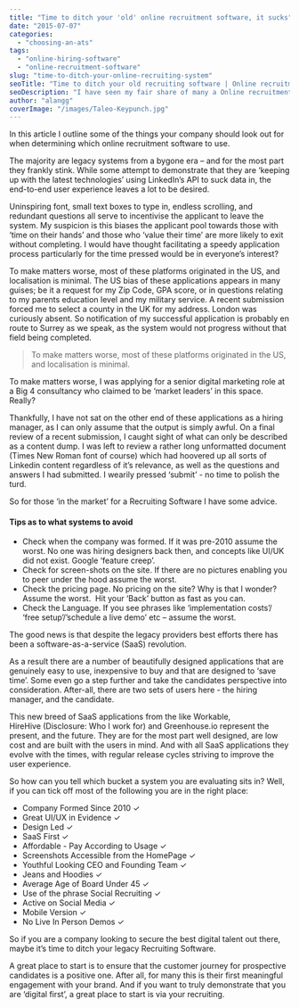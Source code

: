 ```yaml
---
title: "Time to ditch your 'old' online recruitment software, it sucks"
date: "2015-07-07"
categories:
  - "choosing-an-ats"
tags:
  - "online-hiring-software"
  - "online-recruitment-software"
slug: "time-to-ditch-your-online-recruiting-system"
seoTitle: "Time to ditch your old recruiting software | Online recruitment software"
seoDescription: "I have seen my fair share of many a Online recruitment software and they're not pretty. Here we discuss the options and alternatives for recruiting."
author: "alangg"
coverImage: "/images/Taleo-Keypunch.jpg"
---
```


In this article I outline some of the things your company should look out for when determining which online recruitment software to use.

The majority are legacy systems from a bygone era – and for the most part they frankly stink. While some attempt to demonstrate that they are ‘keeping up with the latest technologies’ using LinkedIn’s API to suck data in, the end-to-end user experience leaves a lot to be desired.

Uninspiring font, small text boxes to type in, endless scrolling, and redundant questions all serve to incentivise the applicant to leave the system. My suspicion is this biases the applicant pool towards those with ‘time on their hands’ and those who ‘value their time’ are more likely to exit without completing. I would have thought facilitating a speedy application process particularly for the time pressed would be in everyone’s interest?

To make matters worse, most of these platforms originated in the US, and localisation is minimal. The US bias of these applications appears in many guises; be it a request for my Zip Code, GPA score, or in questions relating to my parents education level and my military service. A recent submission forced me to select a county in the UK for my address. London was curiously absent. So notification of my successful application is probably en route to Surrey as we speak, as the system would not progress without that field being completed.

> To make matters worse, most of these platforms originated in the US, and localisation is minimal.

To make matters worse, I was applying for a senior digital marketing role at a Big 4 consultancy who claimed to be ‘market leaders’ in this space. Really?

Thankfully, I have not sat on the other end of these applications as a hiring manager, as I can only assume that the output is simply awful. On a final review of a recent submission, I caught sight of what can only be described as a content dump. I was left to review a rather long unformatted document (Times New Roman font of course) which had hoovered up all sorts of Linkedin content regardless of it’s relevance, as well as the questions and answers I had submitted. I wearily pressed ‘submit’ - no time to polish the turd.

So for those ‘in the market’ for a Recruiting Software I have some advice.

#### Tips as to what systems to avoid

- Check when the company was formed. If it was pre-2010 assume the worst. No one was hiring designers back then, and concepts like UI/UK did not exist. Google ‘feature creep’.
- Check for screen-shots on the site. If there are no pictures enabling you to peer under the hood assume the worst.
- Check the pricing page. No pricing on the site? Why is that I wonder? Assume the worst.  Hit your ‘Back’ button as fast as you can.
- Check the Language. If you see phrases like ‘implementation costs’/ ‘free setup’/’schedule a live demo’ etc – assume the worst.

The good news is that despite the legacy providers best efforts there has been a software-as-a-service (SaaS) revolution.

As a result there are a number of beautifully designed applications that are genuinely easy to use, inexpensive to buy and that are designed to ‘save time’. Some even go a step further and take the candidates perspective into consideration. After-all, there are two sets of users here - the hiring manager, and the candidate.

This new breed of SaaS applications from the like Workable, HireHive (Disclosure: Who I work for) and Greenhouse.io represent the present, and the future. They are for the most part well designed, are low cost and are built with the users in mind. And with all SaaS applications they evolve with the times, with regular release cycles striving to improve the user experience.

So how can you tell which bucket a system you are evaluating sits in? Well, if you can tick off most of the following you are in the right place:

- Company Formed Since 2010 ✓
- Great UI/UX in Evidence ✓
- Design Led ✓
- SaaS First ✓
- Affordable - Pay According to Usage ✓
- Screenshots Accessible from the HomePage ✓
- Youthful Looking CEO and Founding Team ✓
- Jeans and Hoodies ✓
- Average Age of Board Under 45 ✓
- Use of the phrase Social Recruiting ✓
- Active on Social Media ✓
- Mobile Version ✓
- No Live In Person Demos ✓

So if you are a company looking to secure the best digital talent out there, maybe it’s time to ditch your legacy Recruiting Software.

A great place to start is to ensure that the customer journey for prospective candidates is a positive one. After all, for many this is their first meaningful engagement with your brand. And if you want to truly demonstrate that you are ‘digital first’, a great place to start is via your recruiting.
